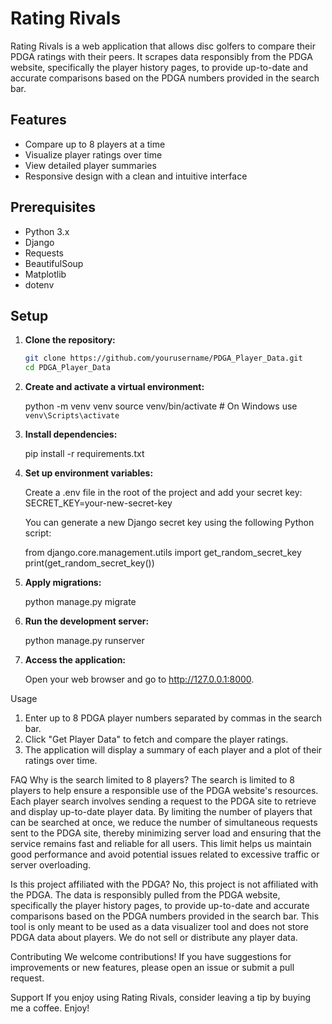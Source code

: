 # Rating Rivals

Rating Rivals is a web application that allows disc golfers to compare their PDGA ratings with their peers. It scrapes data responsibly from the PDGA website, specifically the player history pages, to provide up-to-date and accurate comparisons based on the PDGA numbers provided in the search bar.

## Features

- Compare up to 8 players at a time
- Visualize player ratings over time
- View detailed player summaries
- Responsive design with a clean and intuitive interface

## Prerequisites

- Python 3.x
- Django
- Requests
- BeautifulSoup
- Matplotlib
- dotenv

## Setup

1. **Clone the repository:**

   ```sh
   git clone https://github.com/yourusername/PDGA_Player_Data.git
   cd PDGA_Player_Data

2. **Create and activate a virtual environment:**

    python -m venv venv
    source venv/bin/activate # On Windows use `venv\Scripts\activate`

3. **Install dependencies:**

    pip install -r requirements.txt

4. **Set up environment variables:**

    Create a .env file in the root of the project and add your secret key:
    SECRET_KEY=your-new-secret-key

    You can generate a new Django secret key using the following Python script:
    
    from django.core.management.utils import get_random_secret_key
    print(get_random_secret_key())

5. **Apply migrations:**

    python manage.py migrate

6. **Run the development server:**

    python manage.py runserver

7. **Access the application:**

    Open your web browser and go to http://127.0.0.1:8000.

Usage
1. Enter up to 8 PDGA player numbers separated by commas in the search bar.
2. Click "Get Player Data" to fetch and compare the player ratings.
3. The application will display a summary of each player and a plot of their ratings over time.

FAQ
Why is the search limited to 8 players?
The search is limited to 8 players to help ensure a responsible use of the PDGA website's resources. Each player search involves sending a request to the PDGA site to retrieve and display up-to-date player data. By limiting the number of players that can be searched at once, we reduce the number of simultaneous requests sent to the PDGA site, thereby minimizing server load and ensuring that the service remains fast and reliable for all users. This limit helps us maintain good performance and avoid potential issues related to excessive traffic or server overloading.

Is this project affiliated with the PDGA?
No, this project is not affiliated with the PDGA. The data is responsibly pulled from the PDGA website, specifically the player history pages, to provide up-to-date and accurate comparisons based on the PDGA numbers provided in the search bar. This tool is only meant to be used as a data visualizer tool and does not store PDGA data about players. We do not sell or distribute any player data.

Contributing
We welcome contributions! If you have suggestions for improvements or new features, please open an issue or submit a pull request.

Support
If you enjoy using Rating Rivals, consider leaving a tip by buying me a coffee. Enjoy!